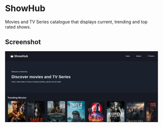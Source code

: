 # ShowHub

Movies and TV Series catalogue that displays current, trending and top rated shows.

## Screenshot
![Screenshot](assets/showhub-screenshot.png)
